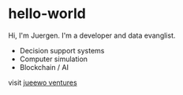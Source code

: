 # hello-world

Hi, I'm Juergen.
I'm a developer and data evanglist. 

* Decision support systems
* Computer simulation
* Blockchain / AI 

visit [jueewo ventures](jueewo.com)
